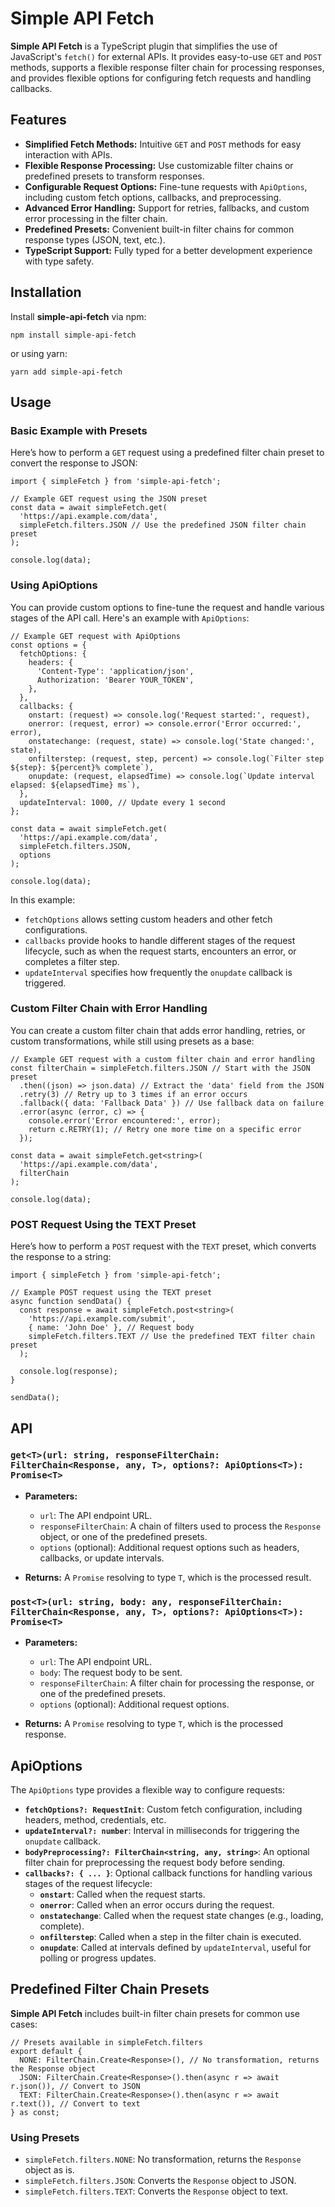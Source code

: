 # Simple API Fetch

**Simple API Fetch** is a TypeScript plugin that simplifies the use of JavaScript's `fetch()` for external APIs. It provides easy-to-use `GET` and `POST` methods, supports a flexible response filter chain for processing responses, and provides flexible options for configuring fetch requests and handling callbacks.

## Features

- **Simplified Fetch Methods:** Intuitive `GET` and `POST` methods for easy interaction with APIs.
- **Flexible Response Processing:** Use customizable filter chains or predefined presets to transform responses.
- **Configurable Request Options:** Fine-tune requests with `ApiOptions`, including custom fetch options, callbacks, and preprocessing.
- **Advanced Error Handling:** Support for retries, fallbacks, and custom error processing in the filter chain.
- **Predefined Presets:** Convenient built-in filter chains for common response types (JSON, text, etc.).
- **TypeScript Support:** Fully typed for a better development experience with type safety.

## Installation

Install **simple-api-fetch** via npm:

```
npm install simple-api-fetch
```

or using yarn:

```
yarn add simple-api-fetch
```

## Usage

### Basic Example with Presets

Here’s how to perform a `GET` request using a predefined filter chain preset to convert the response to JSON:

```
import { simpleFetch } from 'simple-api-fetch';

// Example GET request using the JSON preset
const data = await simpleFetch.get(
  'https://api.example.com/data',
  simpleFetch.filters.JSON // Use the predefined JSON filter chain preset
);

console.log(data);
```

### Using ApiOptions

You can provide custom options to fine-tune the request and handle various stages of the API call. Here's an example with `ApiOptions`:

```
// Example GET request with ApiOptions
const options = {
  fetchOptions: {
    headers: {
      'Content-Type': 'application/json',
      Authorization: 'Bearer YOUR_TOKEN',
    },
  },
  callbacks: {
    onstart: (request) => console.log('Request started:', request),
    onerror: (request, error) => console.error('Error occurred:', error),
    onstatechange: (request, state) => console.log('State changed:', state),
    onfilterstep: (request, step, percent) => console.log(`Filter step ${step}: ${percent}% complete`),
    onupdate: (request, elapsedTime) => console.log(`Update interval elapsed: ${elapsedTime} ms`),
  },
  updateInterval: 1000, // Update every 1 second
};

const data = await simpleFetch.get(
  'https://api.example.com/data',
  simpleFetch.filters.JSON,
  options
);

console.log(data);
```

In this example:
- `fetchOptions` allows setting custom headers and other fetch configurations.
- `callbacks` provide hooks to handle different stages of the request lifecycle, such as when the request starts, encounters an error, or completes a filter step.
- `updateInterval` specifies how frequently the `onupdate` callback is triggered.

### Custom Filter Chain with Error Handling

You can create a custom filter chain that adds error handling, retries, or custom transformations, while still using presets as a base:

```
// Example GET request with a custom filter chain and error handling
const filterChain = simpleFetch.filters.JSON // Start with the JSON preset
  .then((json) => json.data) // Extract the 'data' field from the JSON
  .retry(3) // Retry up to 3 times if an error occurs
  .fallback({ data: 'Fallback Data' }) // Use fallback data on failure
  .error(async (error, c) => {
    console.error('Error encountered:', error);
    return c.RETRY(1); // Retry one more time on a specific error
  });

const data = await simpleFetch.get<string>(
  'https://api.example.com/data',
  filterChain
);

console.log(data);
```

### POST Request Using the TEXT Preset

Here’s how to perform a `POST` request with the `TEXT` preset, which converts the response to a string:

```
import { simpleFetch } from 'simple-api-fetch';

// Example POST request using the TEXT preset
async function sendData() {
  const response = await simpleFetch.post<string>(
    'https://api.example.com/submit',
    { name: 'John Doe' }, // Request body
    simpleFetch.filters.TEXT // Use the predefined TEXT filter chain preset
  );

  console.log(response);
}

sendData();
```

## API

### `get<T>(url: string, responseFilterChain: FilterChain<Response, any, T>, options?: ApiOptions<T>): Promise<T>`

- **Parameters:**
  - `url`: The API endpoint URL.
  - `responseFilterChain`: A chain of filters used to process the `Response` object, or one of the predefined presets.
  - `options` (optional): Additional request options such as headers, callbacks, or update intervals.

- **Returns:** A `Promise` resolving to type `T`, which is the processed result.

### `post<T>(url: string, body: any, responseFilterChain: FilterChain<Response, any, T>, options?: ApiOptions<T>): Promise<T>`

- **Parameters:**
  - `url`: The API endpoint URL.
  - `body`: The request body to be sent.
  - `responseFilterChain`: A filter chain for processing the response, or one of the predefined presets.
  - `options` (optional): Additional request options.

- **Returns:** A `Promise` resolving to type `T`, which is the processed response.

## ApiOptions

The `ApiOptions` type provides a flexible way to configure requests:

- **`fetchOptions?: RequestInit`**: Custom fetch configuration, including headers, method, credentials, etc.
- **`updateInterval?: number`**: Interval in milliseconds for triggering the `onupdate` callback.
- **`bodyPreprocessing?: FilterChain<string, any, string>`**: An optional filter chain for preprocessing the request body before sending.
- **`callbacks?: { ... }`**: Optional callback functions for handling various stages of the request lifecycle:
  - **`onstart`**: Called when the request starts.
  - **`onerror`**: Called when an error occurs during the request.
  - **`onstatechange`**: Called when the request state changes (e.g., loading, complete).
  - **`onfilterstep`**: Called when a step in the filter chain is executed.
  - **`onupdate`**: Called at intervals defined by `updateInterval`, useful for polling or progress updates.

## Predefined Filter Chain Presets

**Simple API Fetch** includes built-in filter chain presets for common use cases:

```
// Presets available in simpleFetch.filters
export default {
  NONE: FilterChain.Create<Response>(), // No transformation, returns the Response object
  JSON: FilterChain.Create<Response>().then(async r => await r.json()), // Convert to JSON
  TEXT: FilterChain.Create<Response>().then(async r => await r.text()), // Convert to text
} as const;
```

### Using Presets

- `simpleFetch.filters.NONE`: No transformation, returns the `Response` object as is.
- `simpleFetch.filters.JSON`: Converts the `Response` object to JSON.
- `simpleFetch.filters.TEXT`: Converts the `Response` object to text.
